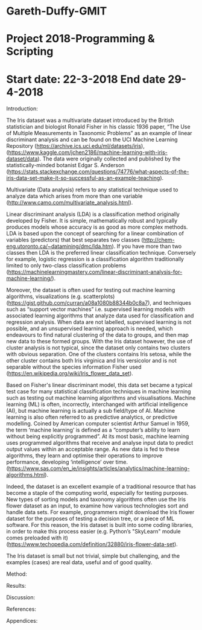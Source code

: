 # Gareth-Duffy-GMIT
# Project 2018-Programming & Scripting
# Start date: 22-3-2018 End date 29-4-2018

Introduction:


The Iris dataset was a multivariate dataset introduced by the British statistician and biologist Ronald Fisher in his classic 1936 paper, “The Use of Multiple Measurements in Taxonomic Problems” as an example of linear discriminant analysis and can be found on the UCI Machine Learning Repository (https://archive.ics.uci.edu/ml/datasets/iris), (https://www.kaggle.com/jchen2186/machine-learning-with-iris-dataset/data). 
The data were originally collected and published by the statistically-minded botanist Edgar S. Anderson (https://stats.stackexchange.com/questions/74776/what-aspects-of-the-iris-data-set-make-it-so-successful-as-an-example-teaching). 

Multivariate (Data analysis) refers to any statistical technique used to analyze data which arises from more than one variable (http://www.camo.com/multivariate_analysis.html).

Linear discriminant analysis (LDA) is a classification method originally developed by Fisher. It is simple, mathematically robust and typically produces models whose accuracy is as good as more complex methods. LDA is based upon the concept of searching for a linear combination of variables (predictors) that best separates two classes (http://chem-eng.utoronto.ca/~datamining/dmc/lda.htm). 
If you have more than two classes then LDA is the preferred linear classification technique. Conversely for example, logistic regression is a classification algorithm traditionally limited to only two-class classification problems (https://machinelearningmastery.com/linear-discriminant-analysis-for-machine-learning/).

Moreover, the dataset is often used for testing out machine learning algorithms, visualizations (e.g. scatterplots) (https://gist.github.com/curran/a08a1080b88344b0c8a7), and techniques such as  “support vector machines” i.e. supervised learning models with associated learning algorithms that analyze data used for classification and regression analysis. When data are not labelled, supervised learning is not possible, and an unsupervised learning approach is needed, which endeavours to find natural clustering of the data to groups, and then map new data to these formed groups. 
With the Iris dataset however, the use of cluster analysis is not typical, since the dataset only contains two clusters with obvious separation. One of the clusters contains Iris setosa, while the other cluster contains both Iris virginica and Iris versicolor and is not separable without the species information Fisher used (https://en.wikipedia.org/wiki/Iris_flower_data_set).

Based on Fisher's linear discriminant model, this data set became a typical test case for many statistical classification techniques in machine learning such as testing out machine learning algorithms and visualisations. Machine learning (ML) is often, incorrectly, interchanged with artificial intelligence (AI), but machine learning is actually a sub field/type of AI. Machine learning is also often referred to as predictive analytics, or predictive modelling. Coined by American computer scientist Arthur Samuel in 1959, the term ‘machine learning’ is defined as a “computer’s ability to learn without being explicitly programmed”. 
At its most basic, machine learning uses programmed algorithms that receive and analyse input data to predict output values within an acceptable range. As new data is fed to these algorithms, they learn and optimise their operations to improve performance, developing ‘intelligence’ over time. (https://www.sas.com/en_ie/insights/articles/analytics/machine-learning-algorithms.html).

Indeed, the dataset is an excellent example of a traditional resource that has become a staple of the computing world, especially for testing purposes. New types of sorting models and taxonomy algorithms often use the Iris flower dataset as an input, to examine how various technologies sort and handle data sets. For example, programmers might download the Iris flower dataset for the purposes of testing a decision tree, or a piece of ML software. For this reason, the Iris dataset is built into some coding libraries, in order to make this process easier (e.g. Python’s "SkyLearn" module comes preloaded with it) (https://www.techopedia.com/definition/32880/iris-flower-data-set).

The Iris dataset is small but not trivial, simple but challenging, and the examples (cases) are real data, useful and of good quality. 


Method:

Results:

Discussion:

References: 

Appendices:
